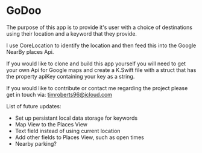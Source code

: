 # GoDoo

The purpose of this app is to provide it's user with a choice of destinations using their location and a keyword that they provide. 

I use CoreLocation to identify the location and then feed this into the Google NearBy places Api. 

If you would like to clone and build this app yourself you will need to get your own Api for Google maps and create a K.Swift file with a struct that has the property apiKey containing your key as a string. 

If you would like to contribute or contact me regarding the project please get in touch via: timroberts96@icloud.com


List of future updates: 

 - Set up persistant local data storage for keywords
 - Map View to the Places View
 - Text field instead of using current location
 - Add other fields to Places View, such as open times
 - Nearby parking? 
